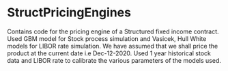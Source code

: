 # StructPricingEngines
Contains code for the pricing engine of a Structured fixed income contract. Used GBM model for Stock process simulation and Vasicek, Hull White models for LIBOR rate simulation. We have assumed that we shall price the product at the current date i.e Dec-12-2020. Used 1 year historical stock data and LIBOR rate to calibrate the various parameters of the models used. 
